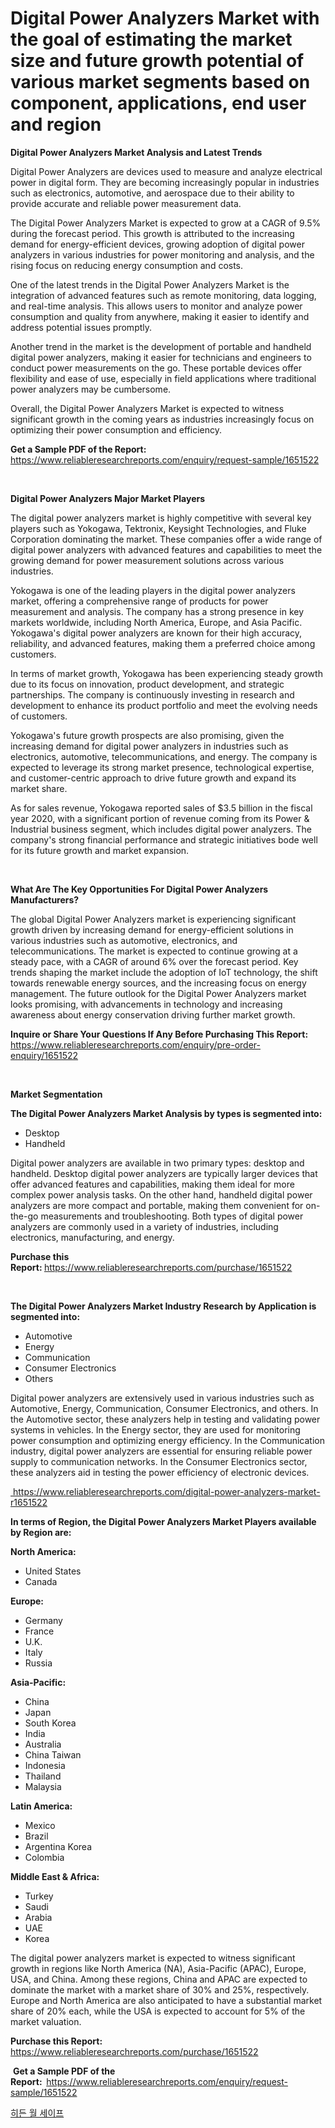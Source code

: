 <p><h1>Digital Power Analyzers Market with the goal of estimating the market size and future growth potential of various market segments based on component, applications, end user and region</h1></p><p><strong>Digital Power Analyzers Market Analysis and Latest Trends</strong></p>
<p><p>Digital Power Analyzers are devices used to measure and analyze electrical power in digital form. They are becoming increasingly popular in industries such as electronics, automotive, and aerospace due to their ability to provide accurate and reliable power measurement data.</p><p>The Digital Power Analyzers Market is expected to grow at a CAGR of 9.5% during the forecast period. This growth is attributed to the increasing demand for energy-efficient devices, growing adoption of digital power analyzers in various industries for power monitoring and analysis, and the rising focus on reducing energy consumption and costs.</p><p>One of the latest trends in the Digital Power Analyzers Market is the integration of advanced features such as remote monitoring, data logging, and real-time analysis. This allows users to monitor and analyze power consumption and quality from anywhere, making it easier to identify and address potential issues promptly.</p><p>Another trend in the market is the development of portable and handheld digital power analyzers, making it easier for technicians and engineers to conduct power measurements on the go. These portable devices offer flexibility and ease of use, especially in field applications where traditional power analyzers may be cumbersome.</p><p>Overall, the Digital Power Analyzers Market is expected to witness significant growth in the coming years as industries increasingly focus on optimizing their power consumption and efficiency.</p></p>
<p><strong>Get a Sample PDF of the Report:&nbsp;</strong> <a href="https://www.reliableresearchreports.com/enquiry/request-sample/1651522">https://www.reliableresearchreports.com/enquiry/request-sample/1651522</a></p>
<p>&nbsp;</p>
<p><strong>Digital Power Analyzers Major Market Players</strong></p>
<p><p>The digital power analyzers market is highly competitive with several key players such as Yokogawa, Tektronix, Keysight Technologies, and Fluke Corporation dominating the market. These companies offer a wide range of digital power analyzers with advanced features and capabilities to meet the growing demand for power measurement solutions across various industries.</p><p>Yokogawa is one of the leading players in the digital power analyzers market, offering a comprehensive range of products for power measurement and analysis. The company has a strong presence in key markets worldwide, including North America, Europe, and Asia Pacific. Yokogawa's digital power analyzers are known for their high accuracy, reliability, and advanced features, making them a preferred choice among customers.</p><p>In terms of market growth, Yokogawa has been experiencing steady growth due to its focus on innovation, product development, and strategic partnerships. The company is continuously investing in research and development to enhance its product portfolio and meet the evolving needs of customers.</p><p>Yokogawa's future growth prospects are also promising, given the increasing demand for digital power analyzers in industries such as electronics, automotive, telecommunications, and energy. The company is expected to leverage its strong market presence, technological expertise, and customer-centric approach to drive future growth and expand its market share.</p><p>As for sales revenue, Yokogawa reported sales of $3.5 billion in the fiscal year 2020, with a significant portion of revenue coming from its Power & Industrial business segment, which includes digital power analyzers. The company's strong financial performance and strategic initiatives bode well for its future growth and market expansion.</p></p>
<p>&nbsp;</p>
<p><strong>What Are The Key Opportunities For Digital Power Analyzers Manufacturers?</strong></p>
<p><p>The global Digital Power Analyzers market is experiencing significant growth driven by increasing demand for energy-efficient solutions in various industries such as automotive, electronics, and telecommunications. The market is expected to continue growing at a steady pace, with a CAGR of around 6% over the forecast period. Key trends shaping the market include the adoption of IoT technology, the shift towards renewable energy sources, and the increasing focus on energy management. The future outlook for the Digital Power Analyzers market looks promising, with advancements in technology and increasing awareness about energy conservation driving further market growth.</p></p>
<p><strong>Inquire or Share Your Questions If Any Before Purchasing This Report:</strong> <a href="https://www.reliableresearchreports.com/enquiry/pre-order-enquiry/1651522">https://www.reliableresearchreports.com/enquiry/pre-order-enquiry/1651522</a></p>
<p>&nbsp;</p>
<p><strong>Market Segmentation</strong></p>
<p><strong>The Digital Power Analyzers Market Analysis by types is segmented into:</strong></p>
<p><ul><li>Desktop</li><li>Handheld</li></ul></p>
<p><p>Digital power analyzers are available in two primary types: desktop and handheld. Desktop digital power analyzers are typically larger devices that offer advanced features and capabilities, making them ideal for more complex power analysis tasks. On the other hand, handheld digital power analyzers are more compact and portable, making them convenient for on-the-go measurements and troubleshooting. Both types of digital power analyzers are commonly used in a variety of industries, including electronics, manufacturing, and energy.</p></p>
<p><strong>Purchase this Report:&nbsp;</strong><a href="https://www.reliableresearchreports.com/purchase/1651522">https://www.reliableresearchreports.com/purchase/1651522</a></p>
<p>&nbsp;</p>
<p><strong>The Digital Power Analyzers Market Industry Research by Application is segmented into:</strong></p>
<p><ul><li>Automotive</li><li>Energy</li><li>Communication</li><li>Consumer Electronics</li><li>Others</li></ul></p>
<p><p>Digital power analyzers are extensively used in various industries such as Automotive, Energy, Communication, Consumer Electronics, and others. In the Automotive sector, these analyzers help in testing and validating power systems in vehicles. In the Energy sector, they are used for monitoring power consumption and optimizing energy efficiency. In the Communication industry, digital power analyzers are essential for ensuring reliable power supply to communication networks. In the Consumer Electronics sector, these analyzers aid in testing the power efficiency of electronic devices.</p></p>
<p><a href="https://www.reliableresearchreports.com/digital-power-analyzers-market-r1651522">&nbsp;https://www.reliableresearchreports.com/digital-power-analyzers-market-r1651522</a></p>
<p><strong>In terms of Region, the Digital Power Analyzers Market Players available by Region are:</strong></p>
<p>
    <p> <strong> North America: </strong>
        <ul>
            <li>United States</li>
            <li>Canada</li>
        </ul>
        </p> 
    <p> <strong> Europe: </strong>
        <ul>
            <li>Germany</li>
            <li>France</li>
            <li>U.K.</li>
            <li>Italy</li>
            <li>Russia</li>
        </ul>
        </p> 
    <p> <strong> Asia-Pacific: </strong>
        <ul>
            <li>China</li>
            <li>Japan</li>
            <li>South Korea</li>
            <li>India</li>
            <li>Australia</li>
            <li>China Taiwan</li>
            <li>Indonesia</li>
            <li>Thailand</li>
            <li>Malaysia</li>
        </ul>
        </p> 
    <p> <strong> Latin America: </strong>
        <ul>
            <li>Mexico</li>
            <li>Brazil</li>
            <li>Argentina Korea</li>
            <li>Colombia</li>
        </ul>
        </p> 
    <p> <strong> Middle East & Africa: </strong>
        <ul>
            <li>Turkey</li>
            <li>Saudi</li>
            <li>Arabia</li>
            <li>UAE</li>
            <li>Korea</li>
        </ul>
    </p>
    </p>
<p><p>The digital power analyzers market is expected to witness significant growth in regions like North America (NA), Asia-Pacific (APAC), Europe, USA, and China. Among these regions, China and APAC are expected to dominate the market with a market share of 30% and 25%, respectively. Europe and North America are also anticipated to have a substantial market share of 20% each, while the USA is expected to account for 5% of the market valuation.</p></p>
<p><strong>Purchase this Report: </strong><a href="https://www.reliableresearchreports.com/purchase/1651522">https://www.reliableresearchreports.com/purchase/1651522</a></p>
<p>&nbsp;<strong>Get a Sample PDF of the Report:&nbsp;&nbsp;</strong><a href="https://www.reliableresearchreports.com/enquiry/request-sample/1651522">https://www.reliableresearchreports.com/enquiry/request-sample/1651522</a></p>
<p><strong></strong></p>
<p><p><a href="https://github.com/hzumrdvas204296/Market-Research-Report-List-1/blob/main/342359625459.md">히든 월 세이프</a></p></p>